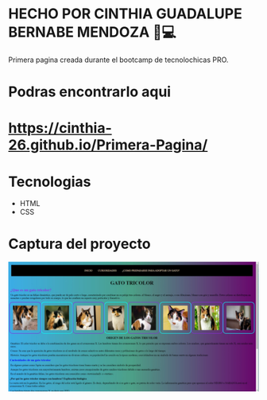 # HECHO POR CINTHIA GUADALUPE BERNABE MENDOZA 👩💻
  Primera pagina creada durante el bootcamp de tecnolochicas PRO.
# Podras encontrarlo aqui

#  https://cinthia-26.github.io/Primera-Pagina/

# Tecnologias

* HTML
* CSS

# Captura del proyecto
![Captura del proyecto](/Evidencia.jpeg)

